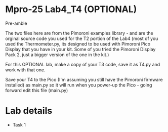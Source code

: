 # **Mpro-25 Lab4_T4 (OPTIONAL)**

Pre-amble

The two files here are from the Pimoroni examples library - and are the orginal source code you used for the T2 portion of the Lab4 (most of you used the Thermometer.py, its designed to be used with Pimoroni Pico Display that you have in your kit. Some of you tried the Pimoroni Display Pack 2, just a bigger version of the one in the kit.)

For this OPTIONAL lab, make a copy of your T3 code, save it as T4.py and work with that one.

Save your T4 to the Pico (I'm assuming you still have the Pimoroni firmware installed) as main.py so it will run when you power-up the Pico - going forward edit this file (main.py)


# **Lab details**

- Task 1

